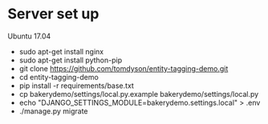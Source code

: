 # Server set up

Ubuntu 17.04

- sudo apt-get install nginx
- sudo apt-get install python-pip
- git clone https://github.com/tomdyson/entity-tagging-demo.git
- cd entity-tagging-demo
- pip install -r requirements/base.txt
- cp bakerydemo/settings/local.py.example bakerydemo/settings/local.py
- echo "DJANGO_SETTINGS_MODULE=bakerydemo.settings.local" > .env
- ./manage.py migrate